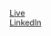<a href="placeholder.com" target="_blank">Live</a><br>
<a href="https://www.linkedin.com/in/efecan-efe/" target="_blank">LinkedIn</a>
